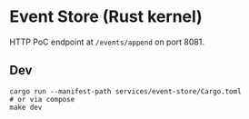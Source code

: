 # Event Store (Rust kernel)

HTTP PoC endpoint at `/events/append` on port 8081.

## Dev
```
cargo run --manifest-path services/event-store/Cargo.toml
# or via compose
make dev
```
